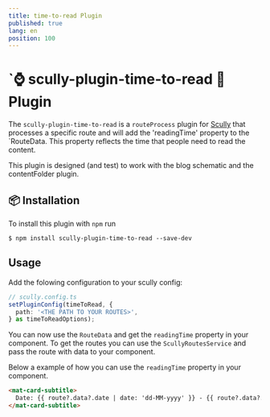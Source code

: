 ```yaml
---
title: time-to-read Plugin
published: true
lang: en
position: 100
---
```


# `⌚ scully-plugin-time-to-read 📖 Plugin

<div class="docs-link_table">
  <a class="repository" href="https://github.com/Jefiozie/nx-jefiozie/tree/master/libs/time-to-read"></a>
</div>

The `scully-plugin-time-to-read` is a `routeProcess` plugin for [Scully](http://scully.io/) that processes a specific route and will add the 'readingTime' property to the `RouteData. This property reflects the time that people need to read the content.

This plugin is designed (and test) to work with the blog schematic and the contentFolder plugin.

## 📦 Installation

To install this plugin with `npm` run

```
$ npm install scully-plugin-time-to-read --save-dev
```

## Usage

Add the folowing configuration to your scully config:

```typescript
// scully.config.ts
setPluginConfig(timeToRead, {
  path: '<THE PATH TO YOUR ROUTES>',
} as timeToReadOptions);
```

You can now use the `RouteData` and get the `readingTime` property in your component.
To get the routes you can use the `ScullyRoutesService` and pass the route with data to your component.

Below a example of how you can use the `readingTime` property in your component.

```html
<mat-card-subtitle>
  Date: {{ route?.data?.date | date: 'dd-MM-yyyy' }} - {{ route?.data?.readingTime | number:'1.0-0'}} min read
</mat-card-subtitle>
```
